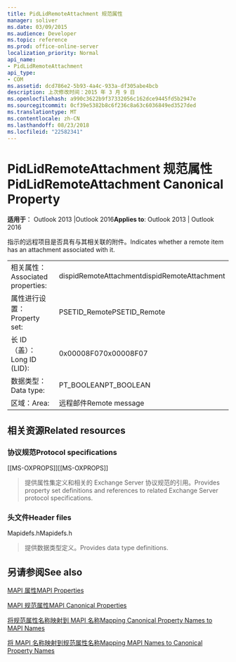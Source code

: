 ```yaml
---
title: PidLidRemoteAttachment 规范属性
manager: soliver
ms.date: 03/09/2015
ms.audience: Developer
ms.topic: reference
ms.prod: office-online-server
localization_priority: Normal
api_name:
- PidLidRemoteAttachment
api_type:
- COM
ms.assetid: dcd786e2-5b93-4a4c-933a-df305abe4bcb
description: 上次修改时间：2015 年 3 月 9 日
ms.openlocfilehash: a990c3622b9f37332056c162dce9445fd5b2947e
ms.sourcegitcommit: 0cf39e5382b8c6f236c8a63c6036849ed3527ded
ms.translationtype: MT
ms.contentlocale: zh-CN
ms.lasthandoff: 08/23/2018
ms.locfileid: "22582341"
---
```

# <a name="pidlidremoteattachment-canonical-property"></a><span data-ttu-id="0b7a0-103">PidLidRemoteAttachment 规范属性</span><span class="sxs-lookup"><span data-stu-id="0b7a0-103">PidLidRemoteAttachment Canonical Property</span></span>

  
  
<span data-ttu-id="0b7a0-104">**适用于**： Outlook 2013 |Outlook 2016</span><span class="sxs-lookup"><span data-stu-id="0b7a0-104">**Applies to**: Outlook 2013 | Outlook 2016</span></span> 
  
<span data-ttu-id="0b7a0-105">指示的远程项目是否具有与其相关联的附件。</span><span class="sxs-lookup"><span data-stu-id="0b7a0-105">Indicates whether a remote item has an attachment associated with it.</span></span>
  
|||
|:-----|:-----|
|<span data-ttu-id="0b7a0-106">相关属性：</span><span class="sxs-lookup"><span data-stu-id="0b7a0-106">Associated properties:</span></span>  <br/> |<span data-ttu-id="0b7a0-107">dispidRemoteAttachment</span><span class="sxs-lookup"><span data-stu-id="0b7a0-107">dispidRemoteAttachment</span></span>  <br/> |
|<span data-ttu-id="0b7a0-108">属性进行设置：</span><span class="sxs-lookup"><span data-stu-id="0b7a0-108">Property set:</span></span>  <br/> |<span data-ttu-id="0b7a0-109">PSETID_Remote</span><span class="sxs-lookup"><span data-stu-id="0b7a0-109">PSETID_Remote</span></span>  <br/> |
|<span data-ttu-id="0b7a0-110">长 ID （盖）：</span><span class="sxs-lookup"><span data-stu-id="0b7a0-110">Long ID (LID):</span></span>  <br/> |<span data-ttu-id="0b7a0-111">0x00008F07</span><span class="sxs-lookup"><span data-stu-id="0b7a0-111">0x00008F07</span></span>  <br/> |
|<span data-ttu-id="0b7a0-112">数据类型：</span><span class="sxs-lookup"><span data-stu-id="0b7a0-112">Data type:</span></span>  <br/> |<span data-ttu-id="0b7a0-113">PT_BOOLEAN</span><span class="sxs-lookup"><span data-stu-id="0b7a0-113">PT_BOOLEAN</span></span>  <br/> |
|<span data-ttu-id="0b7a0-114">区域：</span><span class="sxs-lookup"><span data-stu-id="0b7a0-114">Area:</span></span>  <br/> |<span data-ttu-id="0b7a0-115">远程邮件</span><span class="sxs-lookup"><span data-stu-id="0b7a0-115">Remote message</span></span>  <br/> |
   
## <a name="related-resources"></a><span data-ttu-id="0b7a0-116">相关资源</span><span class="sxs-lookup"><span data-stu-id="0b7a0-116">Related resources</span></span>

### <a name="protocol-specifications"></a><span data-ttu-id="0b7a0-117">协议规范</span><span class="sxs-lookup"><span data-stu-id="0b7a0-117">Protocol specifications</span></span>

<span data-ttu-id="0b7a0-118">[[MS-OXPROPS]]</span><span class="sxs-lookup"><span data-stu-id="0b7a0-118">[[MS-OXPROPS]]</span></span> 
  
> <span data-ttu-id="0b7a0-119">提供属性集定义和相关的 Exchange Server 协议规范的引用。</span><span class="sxs-lookup"><span data-stu-id="0b7a0-119">Provides property set definitions and references to related Exchange Server protocol specifications.</span></span>
    
### <a name="header-files"></a><span data-ttu-id="0b7a0-120">头文件</span><span class="sxs-lookup"><span data-stu-id="0b7a0-120">Header files</span></span>

<span data-ttu-id="0b7a0-121">Mapidefs.h</span><span class="sxs-lookup"><span data-stu-id="0b7a0-121">Mapidefs.h</span></span>
  
> <span data-ttu-id="0b7a0-122">提供数据类型定义。</span><span class="sxs-lookup"><span data-stu-id="0b7a0-122">Provides data type definitions.</span></span>
    
## <a name="see-also"></a><span data-ttu-id="0b7a0-123">另请参阅</span><span class="sxs-lookup"><span data-stu-id="0b7a0-123">See also</span></span>



[<span data-ttu-id="0b7a0-124">MAPI 属性</span><span class="sxs-lookup"><span data-stu-id="0b7a0-124">MAPI Properties</span></span>](mapi-properties.md)
  
[<span data-ttu-id="0b7a0-125">MAPI 规范属性</span><span class="sxs-lookup"><span data-stu-id="0b7a0-125">MAPI Canonical Properties</span></span>](mapi-canonical-properties.md)
  
[<span data-ttu-id="0b7a0-126">将规范属性名称映射到 MAPI 名称</span><span class="sxs-lookup"><span data-stu-id="0b7a0-126">Mapping Canonical Property Names to MAPI Names</span></span>](mapping-canonical-property-names-to-mapi-names.md)
  
[<span data-ttu-id="0b7a0-127">将 MAPI 名称映射到规范属性名称</span><span class="sxs-lookup"><span data-stu-id="0b7a0-127">Mapping MAPI Names to Canonical Property Names</span></span>](mapping-mapi-names-to-canonical-property-names.md)

